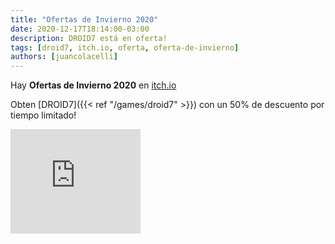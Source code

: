 ```yaml
---
title: "Ofertas de Invierno 2020"
date: 2020-12-17T18:14:00-03:00
description: DROID7 está en oferta!
tags: [droid7, itch.io, oferta, oferta-de-invierno]
authors: [juancolacelli]
---
```


Hay **Ofertas de Invierno 2020** en [itch.io](https://juancolacelli.itch.io)

Obten [DROID7]({{< ref "/games/droid7" >}}) con un 50% de descuento por tiempo limitado!

<iframe src="https://itch.io/embed/570980?linkback=true&amp;bg_color=16171a&amp;fg_color=fafdff&amp;link_color=ff8426&amp;border_color=16171a" width="208" height="167" frameborder="0"><a href="https://juancolacelli.itch.io/droid7">DROID7</a></iframe>

